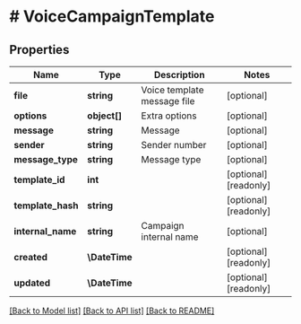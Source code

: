 # # VoiceCampaignTemplate

## Properties

Name | Type | Description | Notes
------------ | ------------- | ------------- | -------------
**file** | **string** | Voice template message file | [optional]
**options** | **object[]** | Extra options | [optional]
**message** | **string** | Message | [optional]
**sender** | **string** | Sender number | [optional]
**message_type** | **string** | Message type | [optional]
**template_id** | **int** |  | [optional] [readonly]
**template_hash** | **string** |  | [optional] [readonly]
**internal_name** | **string** | Campaign internal name | [optional]
**created** | **\DateTime** |  | [optional] [readonly]
**updated** | **\DateTime** |  | [optional] [readonly]

[[Back to Model list]](../../README.md#models) [[Back to API list]](../../README.md#endpoints) [[Back to README]](../../README.md)
